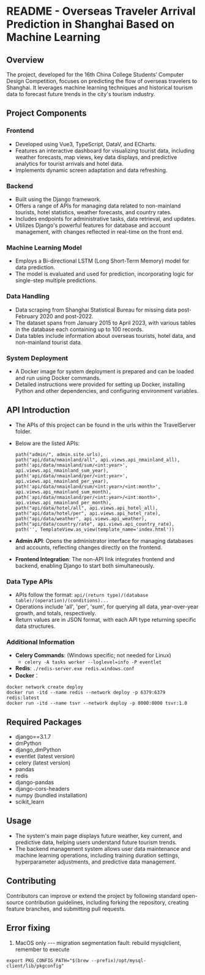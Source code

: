
# README - Overseas Traveler Arrival Prediction in Shanghai Based on Machine Learning

## Overview

The project, developed for the 16th China College Students’ Computer Design Competition, focuses on predicting the flow of overseas travelers to Shanghai. It leverages machine learning techniques and historical tourism data to forecast future trends in the city's tourism industry.

## Project Components

### Frontend

- Developed using Vue3, TypeScript, DataV, and ECharts.
- Features an interactive dashboard for visualizing tourist data, including weather forecasts, map views, key data displays, and predictive analytics for tourist arrivals and hotel data.
- Implements dynamic screen adaptation and data refreshing.

### Backend

- Built using the Django framework.
- Offers a range of APIs for managing data related to non-mainland tourists, hotel statistics, weather forecasts, and country rates.
- Includes endpoints for administrative tasks, data retrieval, and updates.
- Utilizes Django's powerful features for database and account management, with changes reflected in real-time on the front end.

### Machine Learning Model

- Employs a Bi-directional LSTM (Long Short-Term Memory) model for data prediction.
- The model is evaluated and used for prediction, incorporating logic for single-step multiple predictions.

### Data Handling

- Data scraping from Shanghai Statistical Bureau for missing data post-February 2020 and post-2022.
- The dataset spans from January 2015 to April 2023, with various tables in the database each containing up to 100 records.
- Data tables include information about overseas tourists, hotel data, and non-mainland tourist data.

### System Deployment

- A Docker image for system deployment is prepared and can be loaded and run using Docker commands.
- Detailed instructions were provided for setting up Docker, installing Python and other dependencies, and configuring environment variables.

## API Introduction

- The APIs of this project can be found in the urls within the TravelServer folder.

- Below are the listed APIs:

  ```
  path("admin/", admin.site.urls),
  path("api/data/nmainland/all", api.views.api_nmainland_all),
  path('api/data/nmainland/sum/<int:year>', api.views.api_nmainland_sum_year),
  path('api/data/nmainland/per/<int:year>', api.views.api_nmainland_per_year),
  path('api/data/nmainland/sum/<int:year>/<int:month>', api.views.api_nmainland_sum_month),
  path('api/data/nmainland/per/<int:year>/<int:month>', api.views.api_nmainland_per_month),
  path("api/data/hotel/all", api.views.api_hotel_all),
  path("api/data/hotel/per", api.views.api_hotel_rate),
  path("api/data/weather", api.views.api_weather),
  path("api/data/country/rate", api.views.api_country_rate),
  path('', TemplateView.as_view(template_name='index.html'))
  ```

- **Admin API**: Opens the administrator interface for managing databases and accounts, reflecting changes directly on the frontend.

- **Frontend Integration**: The non-API link integrates frontend and backend, enabling Django to start both simultaneously.

### Data Type APIs

- APIs follow the format: `api/(return type)/(database table)/(operation)/(conditions)...`
- Operations include 'all', 'per', 'sum', for querying all data, year-over-year growth, and totals, respectively.
- Return values are in JSON format, with each API type returning specific data structures.

### Additional Information

- **Celery Commands**: (Windows specific; not needed for Linux)
  - `celery -A tasks worker --loglevel=info -P eventlet`
- **Redis**: `./redis-server.exe redis.windows.conf`
- **Docker**：
```shell
docker network create deploy
docker run -itd --name redis --network deploy -p 6379:6379 redis:latest
docker run -itd --name tsvr --network deploy -p 8000:8000 tsvr:1.0
```

## Required Packages

- django==3.1.7
- dmPython
- django_dmPython
- eventlet (latest version)
- celery (latest version)
- pandas
- redis
- django-pandas
- django-cors-headers
- numpy (bundled installation)
- scikit_learn

## Usage

- The system's main page displays future weather, key current, and predictive data, helping users understand future tourism trends.
- The backend management system allows user data maintenance and machine learning operations, including training duration settings, hyperparameter adjustments, and predictive data management.

## Contributing

Contributors can improve or extend the project by following standard open-source contribution guidelines, including forking the repository, creating feature branches, and submitting pull requests.

## Error fixing
1. MacOS only --- migration segmentation fault: rebuild mysqlclient, remember to execute 
```shell
export PKG_CONFIG_PATH="$(brew --prefix)/opt/mysql-client/lib/pkgconfig"
```
